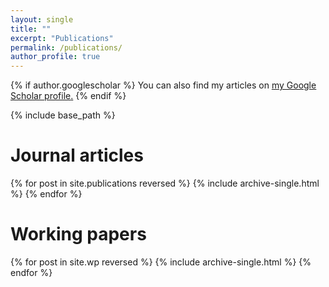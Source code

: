 ```yaml
---
layout: single
title: ""
excerpt: "Publications"
permalink: /publications/
author_profile: true
---
```


{% if author.googlescholar %}
  You can also find my articles on <u><a href="{{author.googlescholar}}">my Google Scholar profile</a>.</u>
{% endif %}

{% include base_path %}

# Journal articles

{% for post in site.publications reversed %}
  {% include archive-single.html %}
{% endfor %}

# Working papers

{% for post in site.wp reversed %}
  {% include archive-single.html %}
{% endfor %}

